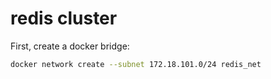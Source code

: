 # redis cluster

First, create a docker bridge:

```sh
docker network create --subnet 172.18.101.0/24 redis_net
```

